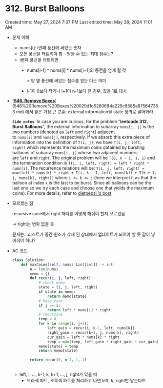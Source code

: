 # 312. Burst Balloons

Created time: May 27, 2024 7:37 PM
Last edited time: May 28, 2024 11:01 AM

- 문제 이해
    - nums[i]: i번째 풍선에 써있는 숫자
    - 모든 풍선을 터트려야 함 - 얻을 수 있는 최대 점수는?
    - i번째 풍선을 터트리면
        - nums[i-1] * nums[i] * nums[i+1]의 동전을 얻게 될 것
            
            = 양 옆 풍선에 써있는 점수를 얻는 다는 의미 
            
        - i-1이 0보다 작거나 i+1이 n-1보다 큰 경우, 값을 1로 대치
- [[**546. Remove Boxes**](https://leetcode.com/problems/remove-boxes/description/?envType=problem-list-v2&envId=50vtr1g3)](546%20Remove%20Boxes%20029d1c6280684a229c8585a875647353.md) 에서 얻은 가장 큰 교훈: external information을 state 정의로 끌어와라
    
    **`Side notes`**: In case you are curious, for the problem "**leetcode 312. Burst Balloons**", the external information to subarray `nums[i, j]` is the two numbers (denoted as `left` and `right`) adjacent to `nums[i]` and `nums[j]`, respectively. If we absorb this extra piece of information into the definition of `T(i, j)`, we have `T(i, j, left, right)` which represents the maximum coins obtained by bursting balloons of subarray `nums[i, j]` whose two adjacent numbers are `left` and `right`. The original problem will be `T(0, n - 1, 1, 1)` and the termination condition is `T(i, i, left, right) = left * right * nums[i]`. The recurrence relations will be: `T(i, j, left, right) = max(left * nums[k] * right + T(i, k - 1, left, nums[k]) + T(k + 1, j, nums[k], right))` where `i <= k <= j` (here we interpret it as that the balloon at index `k` is the last to be burst. Since all balloons can be the last one so we try each case and choose one that yields the maximum coins). For more details, refer to [dietpepsi 's post](https://discuss.leetcode.com/topic/30746/share-some-analysis-and-explanations).
    
- 모르겠는 점
    
    recursive case에서 right 처리를 어떻게 해줘야 할지 모르겠음 
    
    → right는 변화 없을 듯
    
    문제는…리스트가 중간 원소가 삭제 된 상태에서 업데이트가 되어야 할 듯 같이 넣어줘야 하나? 
    
- AC 코드
    
    ```python
    class Solution:
        def maxCoins(self, nums: List[int]) -> int:
            n = len(nums)
            memo = {}
            def recur(i, j, left, right):
                # check memo
                state = (i, j, left, right)
                if state in memo:
                    return memo[state]
                # base case
                if j == i: 
                    return left * nums[i] * right 
                # recursive 
                temp = 0
                for k in range(i, j+1):
                    left_gain = recur(i, k-1, left, nums[k])
                    right_gain = recur(k+1, j, nums[k], right)
                    cur_gain = left * nums[k] * right
                    temp = max(temp, left_gain + right_gain + cur_gain)
                memo[state] = temp 
                return memo[state]
                
            return recur(0, n-1, 1, 1)
            
    ```
    
    - left, i, …, k-1, k, k+1, …, j, right가 있을 때
        - 보라색 파트, 초록색 파트를 처리하고 나면 left, k, right만 남는다!!!